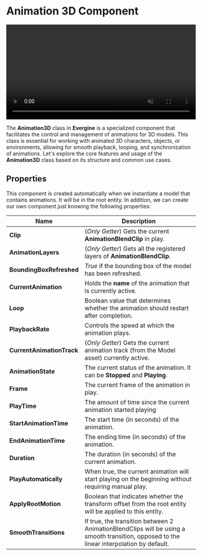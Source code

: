 # Animation 3D Component

<video autoplay loop muted width="100%" height="auto">
  <source src="images/rhino.mp4" type="video/mp4">
</video>

The **Animation3D** class in **Evergine** is a specialized component that facilitates the control and management of animations for 3D models. This class is essential for working with animated 3D characters, objects, or environments, allowing for smooth playback, looping, and synchronization of animations. Let's  explore the core features and usage of the **Animation3D** class based on its structure and common use cases.

## Properties
This component is created automatically when we instantiate a model that contains animations. It will be in the root entity. In addition, we can create our own component just knowing the following properties:

| Name | Description |
|------|-------------|
| **Clip** | (_Only Getter_) Gets the current **AnimationBlendClip** in play. |
| **AnimationLayers** | (_Only Getter_) Gets all the registered layers of **AnimationBlendClip**. |
| **BoundingBoxRefreshed** | _True_ if the bounding box of the model has been refreshed. |
| **CurrentAnimation** | Holds the **name** of the animation that is currently active. |
| **Loop** | Boolean value that determines whether the animation should restart after completion. |
| **PlaybackRate** | Controls the speed at which the animation plays. |
| **CurrentAnimationTrack** | (_Only Getter_) Gets the current animation track (from the Model asset) currently active.|
| **AnimationState** | The current status of the animation. It can be **Stopped** and **Playing**. | 
| **Frame** | The current frame of the animation in play. |
| **PlayTime** | The amount of time since the current animation started playing |
| **StartAnimationTime** | The start time (in seconds) of the animation.  |
| **EndAnimationTime** | The ending time (in seconds) of the animation.  |
| **Duration** | The duration (in seconds) of the current animation.  |
| **PlayAutomatically** | When true, the current animation will start playing on the beginning without requiring manual play. |
| **ApplyRootMotion** | Boolean that indicates whether the transform offset from the root entity will be applied to this entity. |
| **SmoothTransitions** | If true, the transition between 2 AnimationBlendClips will be using a smooth transition, opposed to the linear interpolation by default.